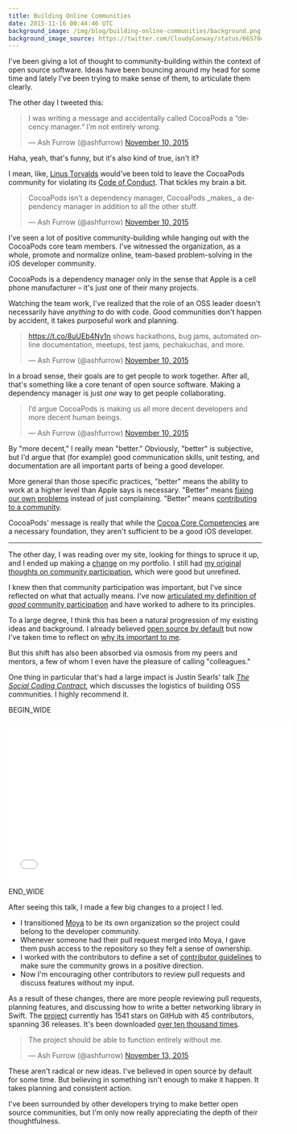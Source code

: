```yaml
---
title: Building Online Communities
date: 2015-11-16 00:44:46 UTC
background_image: /img/blog/building-online-communities/background.png
background_image_source: https://twitter.com/CloudyConway/status/665704240350932992
---
```


I've been giving a lot of thought to community-building within the context of open source software. Ideas have been bouncing around my head for some time and lately I've been trying to make sense of them, to articulate them clearly.

<!-- more -->

The other day I tweeted this:

<blockquote class="twitter-tweet" lang="en"><p lang="en" dir="ltr">I was writing a message and accidentally called CocoaPods a “decency manager.“&#10;&#10;I’m not entirely wrong.</p>&mdash; Ash Furrow (@ashfurrow) <a href="https://twitter.com/ashfurrow/status/664180055778660352">November 10, 2015</a></blockquote> 

Haha, yeah, that's funny, but it's also kind of true, isn't it?

I mean, like, [Linus Torvalds](http://arstechnica.com/business/2015/01/linus-torvalds-on-why-he-isnt-nice-i-dont-care-about-you/) would've been told to leave the CocoaPods community for violating its [Code of Conduct](http://cocoapods.org/legal). That tickles my brain a bit.

<blockquote class="twitter-tweet" data-conversation="none" lang="en"><p lang="en" dir="ltr">CocoaPods isn’t a dependency manager, CocoaPods _makes_ a dependency manager in addition to all the other stuff.</p>&mdash; Ash Furrow (@ashfurrow) <a href="https://twitter.com/ashfurrow/status/664180152352509953">November 10, 2015</a></blockquote>

I've seen a lot of positive community-building while hanging out with the CocoaPods core team members. I've witnessed the organization, as a whole, promote and normalize online, team-based problem-solving in the iOS developer community. 

CocoaPods is a dependency manager only in the sense that Apple is a cell phone manufacturer – it's just one of their many projects.

Watching the team work, I've realized that the role of an OSS leader doesn't necessarily have _anything_ to do with code. Good communities don't happen by accident, it takes purposeful work and planning.

<blockquote class="twitter-tweet" data-conversation="none" data-cards="hidden" lang="en"><p lang="en" dir="ltr"><a href="https://t.co/8uUEb4Ny1n">https://t.co/8uUEb4Ny1n</a> shows hackathons, bug jams, automated online documentation, meetups, test jams, pechakuchas, and more.</p>&mdash; Ash Furrow (@ashfurrow) <a href="https://twitter.com/ashfurrow/status/664180241942913025">November 10, 2015</a></blockquote>

In a broad sense, their goals are to get people to work together. After all, that's something like a core tenant of open source software. Making a dependency manager is just _one_ way to get people collaborating.

<blockquote class="twitter-tweet" data-conversation="none" lang="en"><p lang="en" dir="ltr">I’d argue CocoaPods is making us all more decent developers and more decent human beings.</p>&mdash; Ash Furrow (@ashfurrow) <a href="https://twitter.com/ashfurrow/status/664181353374724096">November 10, 2015</a></blockquote> 

By "more decent," I really mean "better." Obviously, "better" is subjective, but I'd argue that (for example) good communication skills, unit testing, and documentation are all important parts of being a good developer.

More general than those specific practices, "better" means the ability to work at a higher level than Apple says is necessary. "Better" means [fixing our own problems](https://github.com/Realm/jazzy) instead of just complaining. "Better" means [contributing to a community](https://github.com/facebook/ios-snapshot-test-case/pull/53).

CocoaPods' message is really that while the [Cocoa Core Competencies](https://developer.apple.com/library/ios/documentation/General/Conceptual/DevPedia-CocoaCore/) are a necessary foundation, they aren't sufficient to be a good iOS developer.

---

The other day, I was reading over my site, looking for things to spruce it up, and I ended up making a [change](https://github.com/ashfurrow/blog/commit/05f4c8af7a3037fe7d555e67a6a3d8e3593ae04e#diff-4fd6f0e1381366f10be0d96003f6fdabL100) on my portfolio. I still had [my original thoughts on community participation](https://github.com/ashfurrow/blog/pull/39), which were good but unrefined.

I knew then that community participation was important, but I've since reflected on what that actually means. I've now [articulated my definition of _good_ community participation](http://ashfurrow.com/blog/minswan-for-ios/) and have worked to adhere to its principles.
 
To a large degree, I think this has been a natural progression of my existing ideas and background. I already believed [open source by default](http://code.dblock.org/2015/02/09/becoming-open-source-by-default.html) but now I've taken time to reflect on [why its important to me](https://www.artsy.net/article/remy-ferber-open-sourcing-company-culture-at-artsy).

But this shift has also been absorbed via osmosis from my peers and mentors, a few of whom I even have the pleasure of calling "colleagues."

One thing in particular that's had a large impact is Justin Searls' talk [_The Social Coding Contract_](https://www.youtube.com/watch?v=e_-qV8waPVM), which discusses the logistics of building OSS communities. I highly recommend it.

BEGIN_WIDE

<div class="embed-responsive embed-responsive-16by9"><iframe width="560" height="315" src="///www.youtube.com/embed/e_-qV8waPVM" frameborder="0" allowfullscreen></iframe></div>

END_WIDE

After seeing this talk, I made a few big changes to a project I led. 

- I transitioned [Moya](https://github.com/Moya) to be its own organization so the project could belong to the developer community. 
- Whenever someone had their pull request merged into Moya, I gave them push access to the repository so they felt a sense of ownership.
- I worked with the contributors to define a set of [contributor guidelines](https://github.com/Moya/contributors) to make sure the community grows in a positive direction.
- Now I'm encouraging other contributors to review pull requests and discuss features without my input.

As a result of these changes, there are more people reviewing pull requests, planning features, and discussing how to write a better networking library in Swift. The [project](https://github.com/Moya/Moya) currently has 1541 stars on GitHub with 45 contributors, spanning 36 releases. It's been downloaded [over ten thousand times](https://cocoapods.org/pods/Moya).

<blockquote class="twitter-tweet" lang="en"><p lang="en" dir="ltr">The project should be able to function entirely without me.</p>&mdash; Ash Furrow (@ashfurrow) <a href="https://twitter.com/ashfurrow/status/665222377425498112">November 13, 2015</a></blockquote>

These aren't radical or new ideas. I've believed in open source by default for some time. But believing in something isn't enough to make it happen. It takes planning and consistent action.

I've been surrounded by other developers trying to make better open source communities, but I'm only now really appreciating the depth of their thoughtfulness.

<script async src="//platform.twitter.com/widgets.js" charset="utf-8"></script>
